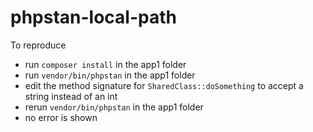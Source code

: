 # phpstan-local-path

To reproduce
* run `composer install` in the app1 folder
* run `vendor/bin/phpstan` in the app1 folder
* edit the method signature for `SharedClass::doSomething` to accept a string instead of an int
* rerun `vendor/bin/phpstan` in the app1 folder
* no error is shown
